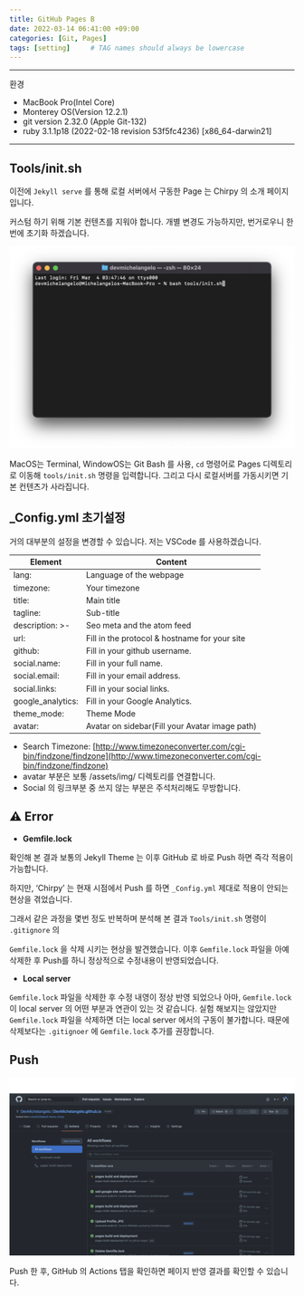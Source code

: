 ```yaml
---
title: GitHub Pages B
date: 2022-03-14 06:41:00 +09:00
categories: [Git, Pages]
tags: [setting]     # TAG names should always be lowercase
---
```


---

환경

- MacBook Pro(Intel Core)
- Monterey OS(Version 12.2.1)
- git version 2.32.0 (Apple Git-132)
- ruby 3.1.1p18 (2022-02-18 revision 53f5fc4236) [x86_64-darwin21]

---

## Tools/init.sh

이전에 `Jekyll serve` 를 통해 로컬 서버에서 구동한 Page 는 Chirpy 의 소개 페이지 입니다.

커스텀 하기 위해 기본 컨텐츠를 지워야 합니다. 개별 변경도 가능하지만, 번거로우니 한번에 초기화 하겠습니다.

![Screen Shot 2022-03-04 at 3.49.03 AM.png](/Post_img/Git/PagesB/Screen_Shot_2022-03-04_at_3.49.03_AM.png)

MacOS는 Terminal, WindowOS는 Git Bash 를 사용, `cd` 명령어로 Pages 디렉토리로 이동해 `tools/init.sh` 명령을 입력합니다. 그리고 다시 로컬서버를 가동시키면 기본 컨텐츠가 사라집니다.

## _Config.yml 초기설정

거의 대부분의 설정을 변경할 수 있습니다. 저는 VSCode 를 사용하겠습니다.


| Element | Content |
| --- | --- |
| lang: | Language of the webpage |
| timezone: | Your timezone |
| title: | Main title |
| tagline: | Sub-title |
| description: >- | Seo meta and the atom feed |
| url: | Fill in the protocol & hostname for your site |
| github: | Fill in your github username. |
| social.name: | Fill in your full name. |
| social.email: | Fill in your email address. |
| social.links: | Fill in your social links. |
| google_analytics: | Fill in your Google Analytics. |
| theme_mode: | Theme Mode |
| avatar: | Avatar on sidebar(Fill your Avatar image path) |


- Search Timezone: [http://www.timezoneconverter.com/cgi-bin/findzone/findzone](http://www.timezoneconverter.com/cgi-bin/findzone/findzone)
- avatar 부분은 보통 /assets/img/ 디렉토리를 연결합니다.
- Social 의 링크부분 중 쓰지 않는 부분은 주석처리해도 무방합니다.

## ⚠️ Error

- **Gemfile.lock**

확인해 본 결과 보통의 Jekyll Theme 는 이후 GitHub 로 바로 Push 하면 즉각 적용이 가능합니다.

하지만, ‘Chirpy’ 는 현재 시점에서 Push 를 하면 `_Config.yml` 제대로 적용이 안되는 현상을 겪었습니다. 

그래서 같은 과정을 몇번 정도 반복하며 분석해 본 결과 `Tools/init.sh` 명령이 `.gitignore` 의 

`Gemfile.lock` 을 삭제 시키는 현상을 발견했습니다. 이후 `Gemfile.lock` 파일을 아예 삭제한 후  Push를 하니 정상적으로 수정내용이 반영되었습니다. 

- **Local server**

`Gemfile.lock` 파일을 삭제한 후 수정 내영이 정상 반영 되었으나 아마, `Gemfile.lock` 이 local server 의 어떤 부분과 연관이 있는 것 같습니다. 실험 해보지는 않았지만 `Gemfile.lock` 파일을 삭제하면 더는 local server 에서의 구동이 불가합니다. 때문에 삭제보다는 `.gitignoer` 에  `Gemfile.lock` 추가를 권장합니다.

## Push

![Screen Shot 2022-03-04 at 4.14.33 AM.png](/Post_img/Git/PagesB/Screen_Shot_2022-03-04_at_4.14.33_AM.png)

Push 한 후, GitHub 의 Actions 탭을 확인하면 페이지 반영 결과를 확인할 수 있습니다.
